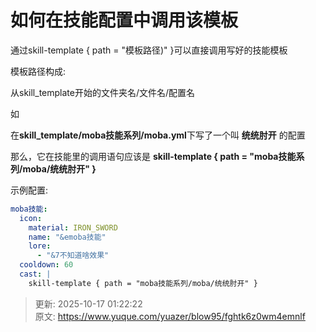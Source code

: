 # 如何在技能配置中调用该模板

通过skill-template { path = "模板路径)" }可以直接调用写好的技能模板

模板路径构成: 

从skill_template开始的文件夹名/文件名/配置名

如

在**skill_template/moba技能系列/moba.yml**下写了一个叫 **统统肘开** 的配置

那么，它在技能里的调用语句应该是 **skill-template { path = "moba技能系列/moba/统统肘开" }**



示例配置:

```yaml
moba技能:
  icon:
    material: IRON_SWORD
    name: "&emoba技能"
    lore:
      - "&7不知道啥效果"
  cooldown: 60
  cast: |
    skill-template { path = "moba技能系列/moba/统统肘开" }
```



> 更新: 2025-10-17 01:22:22  
> 原文: <https://www.yuque.com/yuazer/blow95/fghtk6z0wm4emnlf>